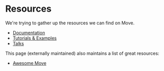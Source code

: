 # Resources

We're trying to gather up the resources we can find on Move.

- [Documentation](resources/documentation.md)
- [Tutorials & Examples](resources/tutorials.md)
- [Talks](resources/talks.md)

This page (externally maintained) also maintains a list of great resources:

- [Awesome Move](https://github.com/MystenLabs/awesome-move/blob/main/README.md)
